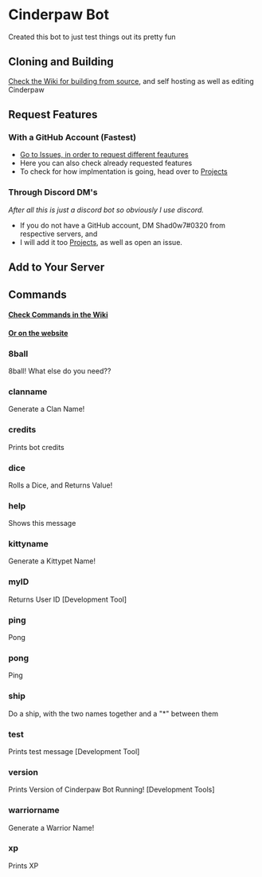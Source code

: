 # Cinderpaw Bot

Created this bot to just test things out its pretty fun

## Cloning and Building

[Check the Wiki for building from source](https://github.com/Shad0w7/Cinderpaw-Bot/wiki/Using-Cinderpaw-Yourself), and self hosting as well as editing Cinderpaw

## Request Features

### With a GitHub Account (Fastest)
* [Go to Issues, in order to request different feautures](https://github.com/Shad0w7/Cinderpaw-Bot/issues/1) 
* Here you can also check already requested features
* To check for how implmentation is going, head over to [Projects](https://github.com/Shad0w7/Cinderpaw-Bot/projects/1)

### Through Discord DM's

*After all this is just a discord bot so obviously I use discord.*

* If you do not have a GitHub account, DM Shad0w7#0320 from respective servers, and 
* I will add it too [Projects](https://github.com/Shad0w7/Cinderpaw-Bot/projects/1), as well as open an issue.

## Add to Your Server

## Commands

#### [Check Commands in the Wiki](https://github.com/Shad0w7/Cinderpaw-Bot/wiki/Commands)

#### [Or on the website](https://shad0w7.github.io/Cinderpaw-Bot/commands)

### 8ball

8ball! What else do you need??

### clanname

Generate a Clan Name!

### credits

Prints bot credits

### dice

Rolls a Dice, and Returns Value!

### help

Shows this message

### kittyname

Generate a Kittypet Name!

### myID

Returns User ID [Development Tool]

### ping

Pong

### pong

Ping

### ship

Do a ship, with the two names together and a "*" between them

### test

Prints test message [Development Tool]

### version

Prints Version of Cinderpaw Bot Running! [Development Tools]

### warriorname

Generate a Warrior Name!

### xp

Prints XP
